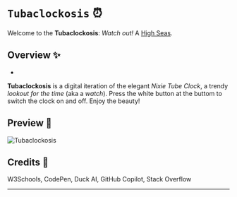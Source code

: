 # `Tubaclockosis` ⏰

Welcome to the **Tubaclockosis**: *Watch out!* 
A [High Seas](https://highseas.hackclub.com/).

## Overview ✨
*
**Tubaclockosis** is a digital iteration of the elegant *Nixie Tube Clock*, a trendy *lookout for the time* (aka a *watch*). Press the white button at the buttom to switch the clock on and off. Enjoy the beauty!

## Preview 📸

![Tubaclockosis](preview.png)

## Credits 🤝

W3Schools, CodePen, Duck AI, GitHub Copilot, Stack Overflow

---
